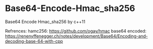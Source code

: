 # Base64-Encode-Hmac_sha256
Base64 Encode Hmac_sha256 by c++11

Refrences:
hamc256: https://github.com/ogay/hmac 
base64 encoded: https://renenyffenegger.ch/notes/development/Base64/Encoding-and-decoding-base-64-with-cpp 

